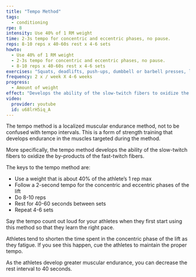 ```yaml
---
title: "Tempo Method"
tags:
  - conditioning
rpe: 8
intensity: Use 40% of 1 RM weight
time: 2-3s tempo for concentric and eccentric phases, no pause.
reps: 8-10 reps x 40-60s rest x 4-6 sets
howto:
  - Use 40% of 1 RM weight
  - 2-3s tempo for concentric and eccentric phases, no pause.
  - 8-10 reps x 40-60s rest x 4-6 sets
exercises: "Squats, deadlifts, push-ups, dumbbell or barbell presses, lat. pull-downs, rows, or other large, full-body, bilateral exercises."
frequency: 2 x / week X 4-6 weeks
progress:
  - Amount of weight
effect: "Develops the ability of the slow-twitch fibers to oxidize the by-products of the fast-twitch fibers while developing endurance in the targeted muscles."
video:
  provider: youtube
  id: u68lrH5iq_A
---
```


The tempo method is a localized muscular endurance method, not to be confused with
tempo intervals. This is a form of strength training that develops endurance in the muscles
targeted during the method.

More specifically, the tempo method develops the ability of the slow-twitch fibers to oxidize
the by-products of the fast-twitch fibers.

The keys to the tempo method are:

- Use a weight that is about 40% of the athlete’s 1 rep max
- Follow a 2-second tempo for the concentric and eccentric phases of the lift
- Do 8-10 reps
- Rest for 40-60 seconds between sets
- Repeat 4-6 sets

Say the tempo count out loud for your athletes when they first start using this method so
that they learn the right pace.

Athletes tend to shorten the time spent in the concentric phase of the lift as they fatigue. If
you see this happen, cue the athletes to maintain the proper tempo.

As the athletes develop greater muscular endurance, you can decrease the rest interval to
40 seconds.